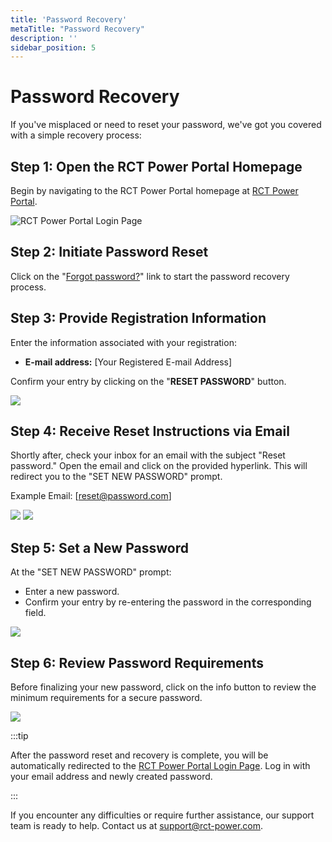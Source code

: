 ```yaml
---
title: 'Password Recovery'
metaTitle: "Password Recovery"
description: ''
sidebar_position: 5
---
```


# Password Recovery

If you've misplaced or need to reset your password, we've got you covered with a simple recovery process:

## Step 1: Open the RCT Power Portal Homepage

Begin by navigating to the RCT Power Portal homepage at [RCT Power Portal](https://rct-portal.com).

![RCT Power Portal Login Page](/img/screenshots/rct-login-page.png)

## Step 2: Initiate Password Reset

Click on the "[Forgot password?](https://rct-portal.com/password-recovery/en)" link to start the password recovery process.

## Step 3: Provide Registration Information

Enter the information associated with your registration:

- **E-mail address:** [Your Registered E-mail Address]

Confirm your entry by clicking on the "**RESET PASSWORD**" button.

<img src="/img/screenshots/password-recovery-1.png" class="img-50"/>

## Step 4: Receive Reset Instructions via Email

Shortly after, check your inbox for an email with the subject "Reset password." Open the email and click on the provided hyperlink. This will redirect you to the "SET NEW PASSWORD" prompt.

Example Email: [reset@password.com]

<img src="/img/screenshots/password-recovery-2.png" class="img-50"/>

<img src="/img/screenshots/password-recovery-3.png" class="img-50"/>

## Step 5: Set a New Password

At the "SET NEW PASSWORD" prompt:

- Enter a new password.
- Confirm your entry by re-entering the password in the corresponding field.

<img src="/img/screenshots/password-recovery-4.png" class="img-50"/>

## Step 6: Review Password Requirements

Before finalizing your new password, click on the info button to review the minimum requirements for a secure password.

<img src="/img/screenshots/password-recovery-5.png" class="img-50"/>

:::tip

After the password reset and recovery is complete, you will be automatically redirected to the [RCT Power Portal Login Page](https://rct-portal.com/).
Log in with your email address and newly created password.

:::

If you encounter any difficulties or require further assistance, our support team is ready to help. Contact us at [support@rct-power.com](mailto:support@rct-power.com).






